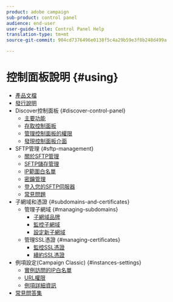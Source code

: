 ```yaml
---
product: adobe campaign
sub-product: control panel
audience: end-user
user-guide-title: Control Panel Help
translation-type: tm+mt
source-git-commit: 904cd7376496e0138f5c4a29b59e3f8b248d499a

---
```



# 控制面板說明 {#using}

+ [產品文檔](control-panel-home.md)
+ [發行說明](release-notes.md)
+ Discover控制面板 {#discover-control-panel}
   + [主要功能](discover/using/key-features.md)
   + [存取控制面板](discover/using/accessing-control-panel.md)
   + [管理控制面板的權限](discover/using/managing-permissions.md)
   + [發現控制面板介面](discover/using/discovering-the-interface.md)
+ SFTP管理 {#sftp-management}
   + [關於SFTP管理](sftp/using/about-sftp-management.md)
   + [SFTP儲存管理](sftp/using/sftp-storage-management.md)
   + [IP範圍白名單](sftp/using/ip-range-whitelisting.md)
   + [密鑰管理](sftp/using/key-management.md)
   + [登入您的SFTP伺服器](sftp/using/logging-into-sftp-server.md)
   + [常見問題](sftp/using/common-questions.md)
+ 子網域和憑證 {#subdomains-and-certificates}
   + 管理子網域 {#managing-subdomains}
      + [子網域品牌](subdomains-certificates/using/subdomains-branding.md)
      + [監控子網域](subdomains-certificates/using/monitoring-subdomains.md)
      + [設定新子網域](subdomains-certificates/using/setting-up-new-subdomain.md)
   + 管理SSL憑證 {#managing-certificates}
      + [監控SSL憑證](subdomains-certificates/using/monitoring-ssl-certificates.md)
      + [續約SSL憑證](subdomains-certificates/using/renewing-subdomain-certificate.md)
+ 例項設定(Campaign Classic) {#instances-settings}
   + [實例訪問的IP白名單](instances-settings/using/ip-whitelisting-instance-access.md)
   + [URL權限](instances-settings/using/url-permissions.md)
   + [例項詳細資訊](instances-settings/using/instance-details.md)
+ [常見問答集](faq.md)
